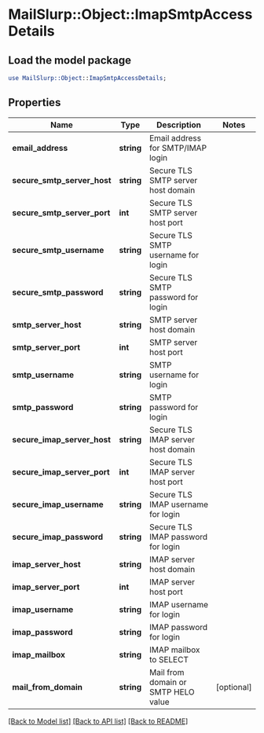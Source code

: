 # MailSlurp::Object::ImapSmtpAccessDetails

## Load the model package
```perl
use MailSlurp::Object::ImapSmtpAccessDetails;
```

## Properties
Name | Type | Description | Notes
------------ | ------------- | ------------- | -------------
**email_address** | **string** | Email address for SMTP/IMAP login | 
**secure_smtp_server_host** | **string** | Secure TLS SMTP server host domain | 
**secure_smtp_server_port** | **int** | Secure TLS SMTP server host port | 
**secure_smtp_username** | **string** | Secure TLS SMTP username for login | 
**secure_smtp_password** | **string** | Secure TLS SMTP password for login | 
**smtp_server_host** | **string** | SMTP server host domain | 
**smtp_server_port** | **int** | SMTP server host port | 
**smtp_username** | **string** | SMTP username for login | 
**smtp_password** | **string** | SMTP password for login | 
**secure_imap_server_host** | **string** | Secure TLS IMAP server host domain | 
**secure_imap_server_port** | **int** | Secure TLS IMAP server host port | 
**secure_imap_username** | **string** | Secure TLS IMAP username for login | 
**secure_imap_password** | **string** | Secure TLS IMAP password for login | 
**imap_server_host** | **string** | IMAP server host domain | 
**imap_server_port** | **int** | IMAP server host port | 
**imap_username** | **string** | IMAP username for login | 
**imap_password** | **string** | IMAP password for login | 
**imap_mailbox** | **string** | IMAP mailbox to SELECT | 
**mail_from_domain** | **string** | Mail from domain or SMTP HELO value | [optional] 

[[Back to Model list]](../README#documentation-for-models) [[Back to API list]](../README#documentation-for-api-endpoints) [[Back to README]](../README)



